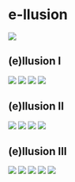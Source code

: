 # e-llusion

![](https://raw.githubusercontent.com/yosua-onesimus/e-llusion/master/dist-img/FrmEllusion.png)

## (e)llusion I

![](https://raw.githubusercontent.com/yosua-onesimus/e-llusion/master/dist-img/PnlEllusion1-1.png)
![](https://raw.githubusercontent.com/yosua-onesimus/e-llusion/master/dist-img/PnlEllusion1-2.png)
![](https://raw.githubusercontent.com/yosua-onesimus/e-llusion/master/dist-img/PnlEllusion1-3-1.png)
![](https://raw.githubusercontent.com/yosua-onesimus/e-llusion/master/dist-img/PnlEllusion1-3-2.png)

## (e)llusion II

![](https://raw.githubusercontent.com/yosua-onesimus/e-llusion/master/dist-img/PnlEllusion2-1.png)
![](https://raw.githubusercontent.com/yosua-onesimus/e-llusion/master/dist-img/PnlEllusion2-2-1.png)
![](https://raw.githubusercontent.com/yosua-onesimus/e-llusion/master/dist-img/PnlEllusion2-2-2.png)
![](https://raw.githubusercontent.com/yosua-onesimus/e-llusion/master/dist-img/PnlEllusion2-3.png)

## (e)llusion III

![](https://raw.githubusercontent.com/yosua-onesimus/e-llusion/master/dist-img/PnlEllusion3-1.png)
![](https://raw.githubusercontent.com/yosua-onesimus/e-llusion/master/dist-img/PnlEllusion3-2-1.png)
![](https://raw.githubusercontent.com/yosua-onesimus/e-llusion/master/dist-img/PnlEllusion3-2-2.png)
![](https://raw.githubusercontent.com/yosua-onesimus/e-llusion/master/dist-img/PnlEllusion3-3.png)
![](https://raw.githubusercontent.com/yosua-onesimus/e-llusion/master/dist-img/PnlEllusion3-4.png)
